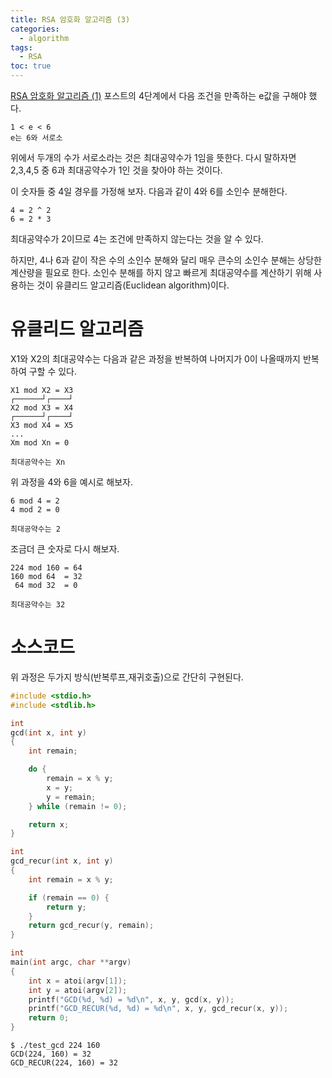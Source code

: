```yaml
---
title: RSA 암호화 알고리즘 (3)
categories:
  - algorithm
tags:
  - RSA
toc: true
---
```


[RSA 암호화 알고리즘 (1)](/algorithm/rsa-algorithm-1) 포스트의 4단계에서 다음 조건을 만족하는 e값을 구해야 했다.

```
1 < e < 6
e는 6와 서로소
```
위에서 두개의 수가 서로소라는 것은 최대공약수가 1임을 뜻한다.
다시 말하자면 2,3,4,5 중 6과 최대공약수가 1인 것을 찾아야 하는 것이다.

이 숫자들 중 4일 경우를 가정해 보자.
다음과 같이 4와 6를 소인수 분해한다.

```
4 = 2 ^ 2
6 = 2 * 3
```

최대공약수가 2이므로 4는 조건에 만족하지 않는다는 것을 알 수 있다.

하지만, 4나 6과 같이 작은 수의 소인수 분해와 달리 매우 큰수의 소인수 분해는 상당한 계산량을 필요로 한다.
소인수 분해를 하지 않고 빠르게 최대공약수를 계산하기 위해 사용하는 것이 유클리드 알고리즘(Euclidean algorithm)이다.

# 유클리드 알고리즘

X1와 X2의 최대공약수는 다음과 같은 과정을 반복하여 나머지가 0이 나올때까지 반복하여 구할 수 있다.

```
X1 mod X2 = X3
┌──────┘┌────┘
X2 mod X3 = X4
┌──────┘┌────┘
X3 mod X4 = X5
...
Xm mod Xn = 0

최대공약수는 Xn
```

위 과정을 4와 6을 예시로 해보자.
```
6 mod 4 = 2
4 mod 2 = 0

최대공약수는 2
```

조금더 큰 숫자로 다시 해보자.

```
224 mod 160 = 64
160 mod 64  = 32
 64 mod 32  = 0

최대공약수는 32
```

# 소스코드

위 과정은 두가지 방식(반복루프,재귀호출)으로 간단히 구현된다.

```c
#include <stdio.h>
#include <stdlib.h>

int
gcd(int x, int y)
{
    int remain;

    do {
        remain = x % y;
        x = y;
        y = remain;
    } while (remain != 0);

    return x;
}

int
gcd_recur(int x, int y)
{
    int remain = x % y;

    if (remain == 0) {
        return y;
    }
    return gcd_recur(y, remain);
}

int
main(int argc, char **argv)
{
    int x = atoi(argv[1]);
    int y = atoi(argv[2]);
    printf("GCD(%d, %d) = %d\n", x, y, gcd(x, y));
    printf("GCD_RECUR(%d, %d) = %d\n", x, y, gcd_recur(x, y));
    return 0;
}
```

```
$ ./test_gcd 224 160
GCD(224, 160) = 32
GCD_RECUR(224, 160) = 32
```

